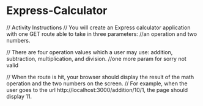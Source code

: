 # Express-Calculator
// Activity Instructions // You will create an Express calculator application with one GET route able to take in three parameters: //an operation and two numbers.

// There are four operation values which a user may use: addition, subtraction, multiplication, and division. //one more param for sorry not valid

// When the route is hit, your browser should display the result of the math operation and the two numbers on the screen. // For example, when the user goes to the url http://localhost:3000/addition/10/1, the page should display 11.